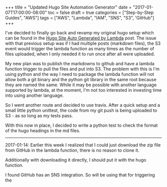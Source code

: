 +++
title = "Updated Hugo Site Automation Generator"
date = "2017-01-07T17:00:00-08:00"
toc = false
draft = true
categories = ["Step-by-Step Guides", "AWS"]
tags = ["AWS", "Lambda", "IAM", "SNS", "S3", 'GitHub"]
+++

I've decided to finally go back and revamp my original hugo setup which can be found in the [Hugo Site Auto Generated by Lambda](/post/2016/05/01_hugo_lambda/) post. The issue with that previous setup was if I had multiple posts (markdown files), the S3 event would trigger the lambda function as many times as the number of files uploaded, when I only needed it to run once after all were uploaded.

My new plan was to publish the markdowns to github and have a lambda function trigger to pull the files and put into S3. The problem with this is I'm using python and the way I need to package the lambda function will not allow both a git binary and the python git library in the same root because they are named the same. While it may be possible with another language supported by lambda, at the moment,  I'm not too interested in investing time into using another language.

So I went another route and decided to use travis. After a quick setup and a small little python unittest, the code from my git push is being uploaded to S3 - as so long as my tests pass. 

With this now in place, I decided to write a python test to check the format of the hugo headings in the md files.

-----

2017-01-14:
Earlier this week I realized that I could just download the zip file from GitHub in the lambda function, there is no reason to clone it.

Additionally with downloading it directly, I should put it with the hugo function.

I found GitHub has an SNS integration. So will be using that for triggering the 